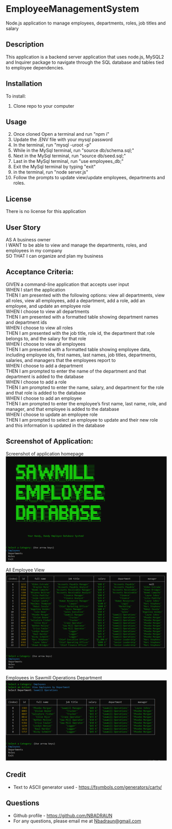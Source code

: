 # EmployeeManagementSystem
Node.js application to manage employees, departments, roles, job titles and salary

## Description
This application is a backend server application that uses node.js, MySQL2 and Inquirer package to navigate through the SQL database and tables tied to employee dependencies.  

## Installation
To install:  
1. Clone repo to your computer

## Usage
2. Once cloned Open a terminal and run "npm i" 
3. Update the .ENV file with your mysql password
4. In the terminal, run "mysql -uroot -p" 
5. While in the MySql terminal, run "source db/schema.sql;"
6. Next in the MySql terminal, run "source db/seed.sql;"
7. Last in the MySql terminal, run "use employees_db;" 
7. Exit the MySql terminal by typing "exit"
8. in the terminal, run "node server.js" 
9. Follow the prompts to update view/update employees, departments and roles.  

## License

There is no license for this application 

## User Story
AS A business owner <br>
I WANT to be able to view and manage the departments, roles, and employees in my company <br>
SO THAT I can organize and plan my business <br>

## Acceptance Criteria: 
GIVEN a command-line application that accepts user input <br>
WHEN I start the application <br>
THEN I am presented with the following options: view all departments, view all roles, view all employees, add a department, add a role, add an employee, and update an employee role <br>
WHEN I choose to view all departments <br>
THEN I am presented with a formatted table showing department names and department ids <br>
WHEN I choose to view all roles <br>
THEN I am presented with the job title, role id, the department that role belongs to, and the salary for that role <br>
WHEN I choose to view all employees <br>
THEN I am presented with a formatted table showing employee data, including employee ids, first names, last names, job titles, departments, salaries, and managers that the employees report to <br>
WHEN I choose to add a department <br>
THEN I am prompted to enter the name of the department and that department is added to the database <br>
WHEN I choose to add a role <br>
THEN I am prompted to enter the name, salary, and department for the role and that role is added to the database <br>
WHEN I choose to add an employee <br>
THEN I am prompted to enter the employee’s first name, last name, role, and manager, and that employee is added to the database <br>
WHEN I choose to update an employee role <br>
THEN I am prompted to select an employee to update and their new role and this information is updated in the database <br>

## Screenshot of Application:  
Screenshot of application homepage <br>
<img src="assets\images\Picture1.PNG" alt="Picture Applicaton HomePage">

All Employee View <br>
<img src="assets\images\Picture2.PNG" alt="Picture All Employees">

Employees in Sawmill Operations Department <br>
<img src="assets\images\Picture3.PNG" alt="Picture Employees in Sawmill Operations">

## Credit 
- Text to ASCII generator used - https://fsymbols.com/generators/carty/

## Questions 
- Github profile - https://github.com/NBADRAUN
- For any questions, please email me at Nbadraun@gmail.com
